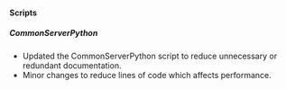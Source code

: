 
#### Scripts

##### CommonServerPython

- Updated the CommonServerPython script to reduce unnecessary or redundant documentation.
- Minor changes to reduce lines of code which affects performance.

